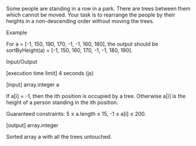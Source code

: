 Some people are standing in a row in a park. There are trees between them which cannot be moved. Your task is to rearrange the people by their heights in a non-descending order without moving the trees.

Example

For a = [-1, 150, 190, 170, -1, -1, 160, 180], the output should be
sortByHeight(a) = [-1, 150, 160, 170, -1, -1, 180, 190].

Input/Output

[execution time limit] 4 seconds (js)

[input] array.integer a

If a[i] = -1, then the ith position is occupied by a tree. Otherwise a[i] is the height of a person standing in the ith position.

Guaranteed constraints:
5 ≤ a.length ≤ 15,
-1 ≤ a[i] ≤ 200.

[output] array.integer

Sorted array a with all the trees untouched.